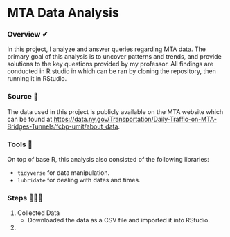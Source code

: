 # MTA Data Analysis 

### Overview ✔
In this project, I analyze and answer queries regarding MTA data. The primary goal of this analysis is to uncover patterns and trends, and provide solutions to the key questions provided by my professor. All findings are conducted in R studio in which can be ran by cloning the repository, then running it in RStudio.

### Source 🔗
The data used in this project is publicly available on the MTA website which can be found at https://data.ny.gov/Transportation/Daily-Traffic-on-MTA-Bridges-Tunnels/fcbp-umit/about_data.

### Tools 🧰
On top of base R, this analysis also consisted of the following libraries:
* `tidyverse` for data manipulation.
* `lubridate` for dealing with dates and times.

### Steps 🚶🏾‍♂️
1. Collected Data
   * Downloaded the data as a CSV file and imported it into RStudio.
2. 
